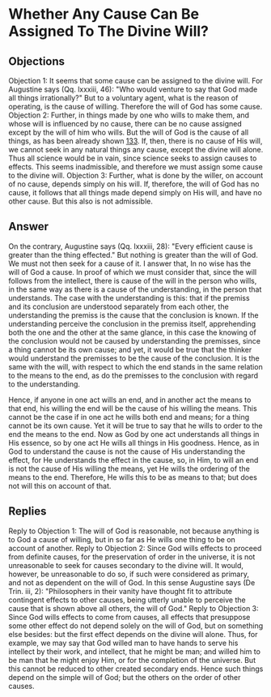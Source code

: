 # Whether Any Cause Can Be Assigned To The Divine Will?
## Objections
Objection 1: It seems that some cause can be assigned to the divine will. For Augustine says (Qq. lxxxiii, 46): "Who would venture to say that God made all things irrationally?" But to a voluntary agent, what is the reason of operating, is the cause of willing. Therefore the will of God has some cause.
Objection 2: Further, in things made by one who wills to make them, and whose will is influenced by no cause, there can be no cause assigned except by the will of him who wills. But the will of God is the cause of all things, as has been already shown [133](A[4]). If, then, there is no cause of His will, we cannot seek in any natural things any cause, except the divine will alone. Thus all science would be in vain, since science seeks to assign causes to effects. This seems inadmissible, and therefore we must assign some cause to the divine will.
Objection 3: Further, what is done by the willer, on account of no cause, depends simply on his will. If, therefore, the will of God has no cause, it follows that all things made depend simply on His will, and have no other cause. But this also is not admissible.
## Answer
On the contrary, Augustine says (Qq. lxxxiii, 28): "Every efficient cause is greater than the thing effected." But nothing is greater than the will of God. We must not then seek for a cause of it.
I answer that, In no wise has the will of God a cause. In proof of which we must consider that, since the will follows from the intellect, there is cause of the will in the person who wills, in the same way as there is a cause of the understanding, in the person that understands. The case with the understanding is this: that if the premiss and its conclusion are understood separately from each other, the understanding the premiss is the cause that the conclusion is known. If the understanding perceive the conclusion in the premiss itself, apprehending both the one and the other at the same glance, in this case the knowing of the conclusion would not be caused by understanding the premisses, since a thing cannot be its own cause; and yet, it would be true that the thinker would understand the premisses to be the cause of the conclusion. It is the same with the will, with respect to which the end stands in the same relation to the means to the end, as do the premisses to the conclusion with regard to the understanding.

Hence, if anyone in one act wills an end, and in another act the means to that end, his willing the end will be the cause of his willing the means. This cannot be the case if in one act he wills both end and means; for a thing cannot be its own cause. Yet it will be true to say that he wills to order to the end the means to the end. Now as God by one act understands all things in His essence, so by one act He wills all things in His goodness. Hence, as in God to understand the cause is not the cause of His understanding the effect, for He understands the effect in the cause, so, in Him, to will an end is not the cause of His willing the means, yet He wills the ordering of the means to the end. Therefore, He wills this to be as means to that; but does not will this on account of that.
## Replies
Reply to Objection 1: The will of God is reasonable, not because anything is to God a cause of willing, but in so far as He wills one thing to be on account of another.
Reply to Objection 2: Since God wills effects to proceed from definite causes, for the preservation of order in the universe, it is not unreasonable to seek for causes secondary to the divine will. It would, however, be unreasonable to do so, if such were considered as primary, and not as dependent on the will of God. In this sense Augustine says (De Trin. iii, 2): "Philosophers in their vanity have thought fit to attribute contingent effects to other causes, being utterly unable to perceive the cause that is shown above all others, the will of God."
Reply to Objection 3: Since God wills effects to come from causes, all effects that presuppose some other effect do not depend solely on the will of God, but on something else besides: but the first effect depends on the divine will alone. Thus, for example, we may say that God willed man to have hands to serve his intellect by their work, and intellect, that he might be man; and willed him to be man that he might enjoy Him, or for the completion of the universe. But this cannot be reduced to other created secondary ends. Hence such things depend on the simple will of God; but the others on the order of other causes.